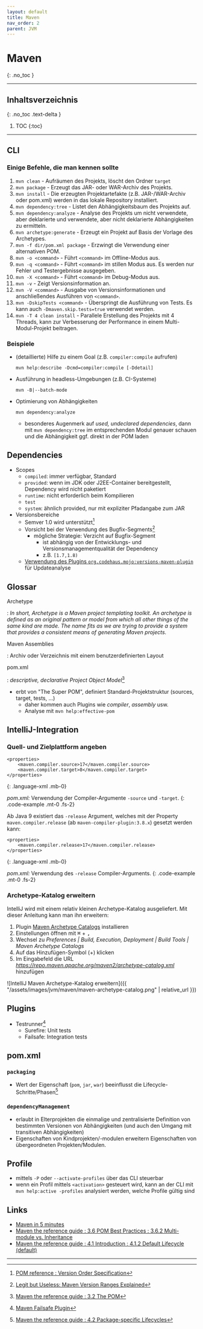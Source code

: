 ```yaml
---
layout: default
title: Maven
nav_order: 2
parent: JVM
---
```


# Maven
{: .no_toc }

---

## Inhaltsverzeichnis
{: .no_toc .text-delta }

1. TOC
{:toc}

---

## CLI

### Einige Befehle, die man kennen sollte

1. `mvn clean` - Aufräumen des Projekts, löscht den Ordner `target`
2. `mvn package` - Erzeugt das JAR- oder WAR-Archiv des Projekts.
3. `mvn install` - Die erzeugten Projektartefakte (z.B. JAR-/WAR-Archiv oder 
    pom.xml) werden in das lokale Repository installiert.
4. `mvn dependency:tree` - Listet den Abhängigkeitsbaum des Projekts auf.
5. `mvn dependency:analyze` - Analyse des Projekts um nicht verwendete, aber
    deklarierte und verwendete, aber nicht deklarierte Abhängigkeiten zu 
    ermitteln.
6. `mvn archetype:generate` - Erzeugt ein Projekt auf Basis der Vorlage des
   Archetypes.
7. `mvn -f dir/pom.xml package` - Erzwingt die Verwendung einer alternativen
    POM.
8. `mvn -o <command>` - Führt `<command>` im Offline-Modus aus.
9. `mvn -q <command>` - Führt `<command>` im stillen Modus aus. Es werden nur
   Fehler und Testergebnisse ausgegeben.
10. `mvn -X <command>` - Führt `<command>` im Debug-Modus aus.
11. `mvn -v` - Zeigt Versionsinformation an.
12. `mvn -V <command>` - Ausgabe von Versionsinformationen und anschließendes 
    Ausführen von `<command>`.
13. `mvn -DskipTests <command>` - Überspringt die Ausführung von Tests. Es kann
    auch `-Dmaven.skip.tests=true` verwendet werden.
14. `mvn -T 4 clean install` - Parallele Erstellung des Projekts mit 4 Threads,
    kann zur Verbesserung der Performance in einem Multi-Modul-Projekt 
    beitragen.

### Beispiele

* (detaillierte) Hilfe zu einem Goal (z.B. `compiler:compile` aufrufen)

      mvn help:describe -Dcmd=compiler:compile [-Ddetail]

* Ausführung in headless-Umgebungen (z.B. CI-Systeme)

      mvn -B|--batch-mode

* Optimierung von Abhängigkeiten

      mvn dependency:analyze

  * besonderes Augenmerk auf _used, undeclared dependencies_, dann mit 
    `mvn dependency:tree` im entsprechenden Modul genauer schauen und die 
    Abhängigkeit ggf. direkt in der POM laden

## Dependencies

* Scopes
  * `compiled`: immer verfügbar, Standard
  * `provided`: wenn im JDK oder J2EE-Container bereitgestellt, Dependency wird 
     nicht paketiert
  * `runtime`: nicht erforderlich beim Kompilieren
  * `test`
  * `system`: ähnlich provided, nur mit expliziter Pfadangabe zum JAR
* Versionsbereiche
  * Semver 1.0 wird unterstützt[^maven-semver-support]
  * <i class="bi bi-exclamation-triangle-fill"></i> Vorsicht bei der Verwendung 
    des Bugfix-Segments[^maven-semver-bugfix]
    * mögliche Strategie: Verzicht auf Bugfix-Segment
      * ist abhängig von der Entwicklungs- und Versionsmanagementqualität der 
        Dependency
      * z.B. `[1.7,1.8)`
  * [Verwendung des Plugins `org.codehaus.mojo:versions-maven-plugin`](https://www.baeldung.com/maven-dependency-latest-version) 
    für Updateanalyse

## Glossar

Archetype

: _In short, Archetype is a Maven project templating toolkit. An archetype is
  defined as an original pattern or model from which all other things of the
  same kind are made. The name fits as we are trying to provide a system that
  provides a consistent means of generating Maven projects._

Maven Assemblies

: Archiv oder Verzeichnis mit einem benutzerdefinierten Layout

pom.xml

: _descriptive, declarative Project Object Model_[^the-pom]

  * erbt von "The Super POM", definiert Standard-Projektstruktur (sources,
    target, tests, ...)
    * daher kommen auch Plugins wie _compiler_, _assembly_ usw.
    * Analyse mit `mvn help:effective-pom`

## IntelliJ-Integration

### Quell- und Zielplattform angeben

~~~
<properties>
    <maven.compiler.source>17</maven.compiler.source>
    <maven.compiler.target>8</maven.compiler.target>
</properties>
~~~
{: .language-xml .mb-0}

_pom.xml:_ Verwendung der Compiler-Argumente `-source` und `-target`.
{: .code-example .mt-0 .fs-2}

Ab Java 9 existiert das `-release` Argument, welches mit der Property 
`maven.compiler.release` (ab `maven-compiler-plugin:3.8.x`) gesetzt werden kann:

~~~
<properties>
    <maven.compiler.release>17</maven.compiler.release>
</properties>
~~~
{: .language-xml .mb-0}

_pom.xml:_ Verwendung des `-release` Compiler-Arguments.
{: .code-example .mt-0 .fs-2}

### Archetype-Katalog erweitern

IntelliJ wird mit einem relativ kleinen Archetype-Katalog ausgeliefert.
Mit dieser Anleitung kann man ihn erweitern:

1. Plugin [Maven Archetype Catalogs][intellij-plugin-maven-archetype-catalogs] 
   installieren
2. Einstellungen öffnen mit <kbd>⌘</kbd> + <kbd>,</kbd>
3. Wechsel zu *Preferences \| Build, Execution, Deployment \| Build Tools \| 
   Maven Archetype Catalogs*
4. Auf das Hinzufügen-Symbol (+) klicken
5. Im Eingabefeld die URL _https://repo.maven.apache.org/maven2/archetype-catalog.xml_ 
   hinzufügen

![IntelliJ Maven Archetype-Katalog erweitern]({{ "/assets/images/jvm/maven/maven-archetype-catalog.png" | relative_url }})

## Plugins

* Testrunner[^testrunner]
  * Surefire: Unit tests
  * Failsafe: Integration tests

## pom.xml

### `packaging`

* <i class="bi bi-exclamation-triangle-fill"></i> Wert der Eigenschaft (`pom`, 
  `jar`, `war`) beeinflusst die Lifecycle-Schritte/Phasen[^package-specific-lifecycle]

### `dependencyManagement`

* erlaubt in Elterprojekten die einmalige und zentralisierte Definition von 
  bestimmten Versionen von Abhängigkeiten (und auch den Umgang mit transitiven 
  Abhängigkeiten)
* <i class="bi bi-exclamation-triangle-fill"></i> Eigenschaften von 
  Kindprojekten/-modulen erweitern Eigenschaften von übergeordneten 
  Projekten/Modulen.

## Profile

* <i class="bi bi-lightbulb-fill"></i> mittels `-P` oder `--activate-profiles` über 
  das CLI steuerbar
* <i class="bi bi-lightbulb-fill"></i> wenn ein Profil mittels `<activation>` 
  gesteuert wird, kann an der CLI mit `mvn help:active -profiles` analysiert 
  werden, welche Profile gültig sind

## Links

* [Maven in 5 minutes](https://maven.apache.org/guides/getting-started/maven-in-five-minutes.html)
* [Maven the reference guide : 3.6 POM Best Practices : 3.6.2 Multi-module vs. Inheritance](https://books.sonatype.com/mvnref-book/reference/pom-relationships-sect-pom-best-practice.html#pom-relationships-sect-multi-vs-inherit)
* [Maven the reference guide : 4.1 Introduction : 4.1.2 Default Lifecycle (default)](https://books.sonatype.com/mvnref-book/reference/lifecycle-sect-structure.html#lifecycle-sect-default)

---

[^testrunner]: [Maven Failsafe Plugin](http://maven.apache.org/surefire/maven-failsafe-plugin/index.html)
[^the-pom]: [Maven the reference guide : 3.2 The POM](https://books.sonatype.com/mvnref-book/reference/pom-relationships-sect-pom.html)
[^package-specific-lifecycle]: [Maven the reference guide : 4.2 Package-specific Lifecycles](https://books.sonatype.com/mvnref-book/reference/lifecycle-sect-package-specific.html)
[^maven-semver-support]: [POM reference : Version Order Specification](https://maven.apache.org/pom.html#version-order-specification)
[^maven-semver-bugfix]: [Legit but Useless: Maven Version Ranges Explained](https://medium.com/@MichaKutz/legit-but-useless-maven-version-ranges-explained-d4ba66ac654)

[intellij-plugin-maven-archetype-catalogs]: https://plugins.jetbrains.com/plugin/7965-maven-archetype-catalogs

